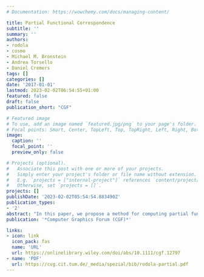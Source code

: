 ```yaml
---
# Documentation: https://wowchemy.com/docs/managing-content/

title: Partial Functional Correspondence
subtitle: ''
summary: ''
authors:
- rodola
- cosmo
- Michael M. Bronstein
- Andrea Torsello
- Daniel Cremers
tags: []
categories: []
date: '2017-01-01'
lastmod: 2023-02-02T06:54:55+01:00
featured: false
draft: false
publication_short: "CGF"

# Featured image
# To use, add an image named `featured.jpg/png` to your page's folder.
# Focal points: Smart, Center, TopLeft, Top, TopRight, Left, Right, BottomLeft, Bottom, BottomRight.
image:
  caption: ''
  focal_point: ''
  preview_only: false

# Projects (optional).
#   Associate this post with one or more of your projects.
#   Simply enter your project's folder or file name without extension.
#   E.g. `projects = ["internal-project"]` references `content/project/deep-learning/index.md`.
#   Otherwise, set `projects = []`.
projects: []
publishDate: '2023-02-02T05:54:54.883490Z'
publication_types:
- '2'
abstract: "In this paper, we propose a method for computing partial functional correspondence between non-rigid shapes. We use perturbation analysis to show how removal of shape parts changes the Laplace–Beltrami eigenfunctions, and exploit it as a prior on the spectral representation of the correspondence. Corresponding parts are optimization variables in our problem and are used to weight the functional correspondence; we are looking for the largest and most regular (in the Mumford–Shah sense) parts that minimize correspondence distortion. We show that our approach can cope with very challenging correspondence settings."
publication: '*Computer Graphics Forum (CGF)*'

links:
- icon: link
  icon_pack: fas
  name: 'URL'
  url: https://onlinelibrary.wiley.com/doi/abs/10.1111/cgf.12797
- name: 'PDF'
  url: https://cvg.cit.tum.de/_media/spezial/bib/rodola-partial.pdf
---
```

